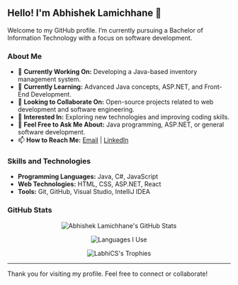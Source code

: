 ## Hello! I'm Abhishek Lamichhane 👋

Welcome to my GitHub profile. I’m currently pursuing a Bachelor of Information Technology with a focus on software development.

### About Me

- 🔭 **Currently Working On:** Developing a Java-based inventory management system.
- 🌱 **Currently Learning:** Advanced Java concepts, ASP.NET, and Front-End Development.
- 👯 **Looking to Collaborate On:** Open-source projects related to web development and software engineering.
- 🤔 **Interested In:** Exploring new technologies and improving coding skills.
- 💬 **Feel Free to Ask Me About:** Java programming, ASP.NET, or general software development.
- 📫 **How to Reach Me:** [Email](mailto:la.abhishek23@ncmt.edu.np.com) | [LinkedIn](https://www.linkedin.com/in/your-profile)

### Skills and Technologies

- **Programming Languages:** Java, C#, JavaScript
- **Web Technologies:** HTML, CSS, ASP.NET, React
- **Tools:** Git, GitHub, Visual Studio, IntelliJ IDEA

### GitHub Stats

<p align='center'>
  <img align="center" src="https://github-readme-stats.vercel.app/api?username=labhiCS&show_icons=true&title_color=fff&icon_color=79ff97&text_color=efefef&bg_color=24292e" alt="Abhishek Lamichhane's GitHub Stats">
</p>

<p align='center'>
  <img align="center" src="https://github-readme-stats.vercel.app/api/top-langs?username=labhiCS&show_icons=true&locale=en&layout=compact&theme=chartreuse-dark" alt="Languages I Use" />
</p>

<p align='center'>
   <img align="center" src="https://github-profile-trophy.vercel.app/?username=labhiCS&theme=juicyfresh&no-bg=true" alt="LabhiCS's Trophies" />
</p>

---

Thank you for visiting my profile. Feel free to connect or collaborate!

